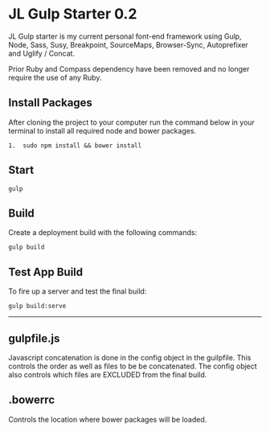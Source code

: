 # JL Gulp Starter 0.2

JL Gulp starter is my current personal font-end framework using Gulp, Node, Sass, Susy, Breakpoint, SourceMaps, Browser-Sync, Autoprefixer and Uglify / Concat.

Prior Ruby and Compass dependency have been removed and no longer require the use of any Ruby.

## Install Packages

After cloning the project to your computer run the command below in your terminal to install all required node and bower packages.

	1.  sudo npm install && bower install	
		

## Start

	gulp

## Build

Create a deployment build with the following commands:

	gulp build

## Test App Build

To fire up a server and test the final build:

	gulp build:serve

---------------------------------------

## gulpfile.js
Javascript concatenation is done in the config object in the guilpfile.  This controls the order as well as files to be be concatenated.  The config object also controls which files are EXCLUDED from the final build.

## .bowerrc
Controls the location where bower packages will be loaded.

